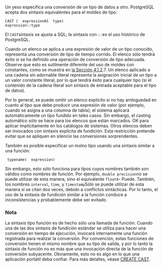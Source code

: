 Un yeso especifica una conversión de un tipo de datos a otro. PostgreSQL acepta dos sintaxis equivalentes para el moldes de tipo:

```
CAST (  expressionAS  type)
expression::type
```

El  `CAST`sintaxis se ajusta a SQL; la sintaxis con  `::`es el uso histórico de PostgreSQL.

Cuando un elenco se aplica a una expresión de valor de un tipo  conocido, representa una conversión de tipo de tiempo corrido. El elenco sólo tendrá éxito si se ha definido una operación de conversión de tipo adecuada. Observe que esto es sutilmente diferente del uso de moldes  con constantes, como se muestra en [la Sección 4.1.2](https://www.postgresql.org/docs/current/sql-syntax-lexical.html#SQL-SYNTAX-CONSTANTS-GENERIC).7. Un elenco aplicado a una cadena sin adornable literal representa la  asignación inicial de un tipo a un valor constante literal, por lo que  tendrá éxito para cualquier tipo (si el contenido de la cadena literal  son sintaxis de entrada aceptable para el tipo de datos).

Por lo general, se puede omitir un elenco explícito si no hay  ambiguedad en cuanto al tipo que debe producir una expresión de valor  (por ejemplo, cuando se asigna a una columna de tabla); el sistema  aplicará automáticamente un tipo fundido en tales casos. Sin embargo, el casting automático sólo se hace para los elencos que están marcados. OK para aplicar implícitamente en los catálogos de sistemas. Otros elencos deben ser invocados con  sintaxis explícita de fundición. Esta restricción pretende evitar que se apliquen en silencio las conversiones sorprendentes.

También es posible especificar un molno tipo usando una sintaxis similar a una función:

```
 typename(  expression)
```

Sin embargo, esto sólo funciona para tipos cuyos nombres también son válidos como nombres de función. Por ejemplo,  `double precision`no se puede utilizar de esta manera, sino el equivalente  `float8`- Puede. También, los nombres `interval`, `time`, y  `timestamp`Sólo se puede utilizar de esta manera si se citan dos veces, debido a  conflictos sintácticas. Por lo tanto, el uso de la sintaxis de fundición similar a la función conduce a inconsistencias y probablemente debe ser evitado.

### Nota

La sintaxis tipo función es de hecho sólo una llamada de  función. Cuando una de las dos sintaxis de fundición estándar se utiliza para hacer una conversión en tiempo de ejecución, invocará internamente una función registrada para realizar la conversión. Por convención,  estas funciones de conversión tienen el mismo nombre que su tipo de  salida, y por lo tanto la sintaxis de función no es más que una invocación directa de la función de conversión  subyacente. Obviamente, esto no es algo en lo que una aplicación  portátil deba confiar. Para más detalles, véase [CREATE CAST](https://www.postgresql.org/docs/current/sql-createcast.html).